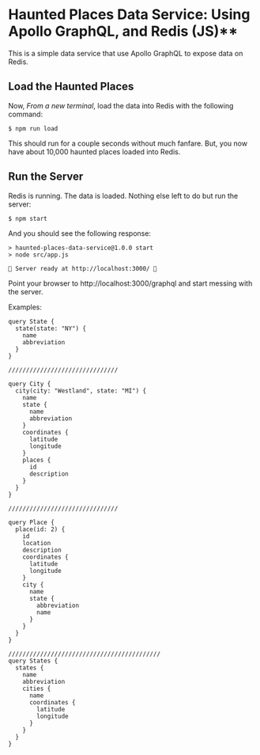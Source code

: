 # Haunted Places Data Service: Using Apollo GraphQL, and Redis (JS)\*\*

This is a simple data service that use Apollo GraphQL to expose data on Redis.

## Load the Haunted Places

Now, _From a new terminal_, load the data into Redis with the following command:

    $ npm run load

This should run for a couple seconds without much fanfare. But, you now have about 10,000 haunted places loaded into Redis.

## Run the Server

Redis is running. The data is loaded. Nothing else left to do but run the server:

    $ npm start

And you should see the following response:

    > haunted-places-data-service@1.0.0 start
    > node src/app.js

    👻 Server ready at http://localhost:3000/ 👻

Point your browser to http://localhost:3000/graphql and start messing with the server.

Examples:

```
query State {
  state(state: "NY") {
    name
    abbreviation
  }
}

///////////////////////////////

query City {
  city(city: "Westland", state: "MI") {
    name
    state {
      name
      abbreviation
    }
    coordinates {
      latitude
      longitude
    }
    places {
      id
      description
    }
  }
}

///////////////////////////////

query Place {
  place(id: 2) {
    id
    location
    description
    coordinates {
      latitude
      longitude
    }
    city {
      name
      state {
        abbreviation
        name
      }
    }
  }
}

///////////////////////////////////////////
query States {
  states {
    name
    abbreviation
    cities {
      name
      coordinates {
        latitude
        longitude
      }
    }
  }
}

```
